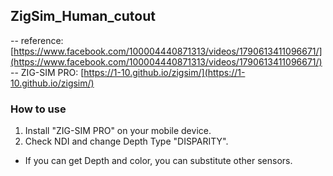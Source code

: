 ## ZigSim_Human_cutout
-- reference: [https://www.facebook.com/100004440871313/videos/1790613411096671/](https://www.facebook.com/100004440871313/videos/1790613411096671/)
-- ZIG-SIM PRO: [https://1-10.github.io/zigsim/](https://1-10.github.io/zigsim/)
### How to use
1. Install "ZIG-SIM PRO" on your mobile device.
2. Check NDI and change Depth Type "DISPARITY".

- If you can get Depth and color, you can substitute other sensors.
